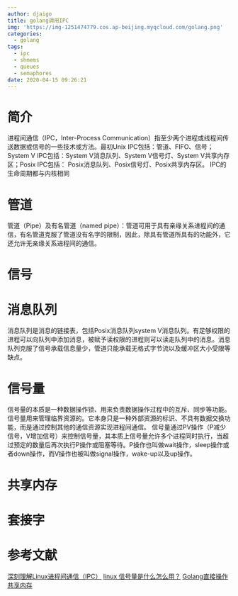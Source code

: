 ```yaml
---
author: djaigo
title: golang调用IPC
img: 'https://img-1251474779.cos.ap-beijing.myqcloud.com/golang.png'
categories:
  - golang
tags:
  - ipc
  - shmems
  - queues
  - semaphores
date: 2020-04-15 09:26:21
---
```


# 简介
进程间通信（IPC，Inter-Process Communication）指至少两个进程或线程间传送数据或信号的一些技术或方法。最初Unix IPC包括：管道、FIFO、信号；System V IPC包括：System V消息队列、System V信号灯、System V共享内存区；Posix IPC包括： Posix消息队列、Posix信号灯、Posix共享内存区。
IPC的生命周期都与内核相同
# 管道
管道（Pipe）及有名管道（named pipe）：管道可用于具有亲缘关系进程间的通信，有名管道克服了管道没有名字的限制，因此，除具有管道所具有的功能外，它还允许无亲缘关系进程间的通信。
# 信号
# 消息队列
消息队列是消息的链接表，包括Posix消息队列system V消息队列。有足够权限的进程可以向队列中添加消息，被赋予读权限的进程则可以读走队列中的消息。消息队列克服了信号承载信息量少，管道只能承载无格式字节流以及缓冲区大小受限等缺点。

# 信号量
信号量的本质是一种数据操作锁、用来负责数据操作过程中的互斥、同步等功能。
信号量用来管理临界资源的。它本身只是一种外部资源的标识、不具有数据交换功能，而是通过控制其他的通信资源实现进程间通信。
信号量通过PV操作（P减少信号，V增加信号）来控制信号量，其本质上信号量允许多个进程同时执行，当超过预定的数量后再次执行P操作或阻塞等待。P操作也叫做wait操作，sleep操作或者down操作，而V操作也被叫做signal操作，wake-up以及up操作。


# 共享内存

# 套接字

# 参考文献
[深刻理解Linux进程间通信（IPC）](https://www.ibm.com/developerworks/cn/linux/l-ipc/)
[linux 信号量是什么怎么用？](https://www.zhihu.com/question/47411729)
[Golang直接操作共享内存](https://studygolang.com/articles/10203)
